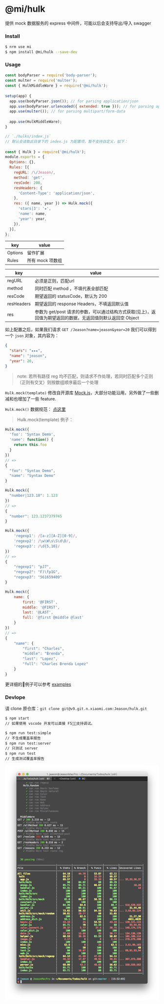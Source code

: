 # @mi/hulk

提供 mock 数据服务的 express 中间件，可能以后会支持导出/导入 swagger

### Install

```bash
$ nrm use mi
$ npm install @mi/hulk --save-dev
```

### Usage

```javascript
const bodyParser = require('body-parser');
const multer = require('multer');
const { HulkMiddleWare } = require('@mi/hulk');

setup(app) {
  app.use(bodyParser.json()); // for parsing application/json
  app.use(bodyParser.urlencoded({ extended: true })); // for parsing application/x-www-form-urlencoded
  app.use(multer()); // for parsing multipart/form-data

  app.use(HulkMiddleWare);
}
```

```javascript
// `./hulks/index.js`
// 默认会读取此目录下的 index.js 为配置项，暂不支持自定义，如下：

const { Hulk } = require('@mi/hulk');
module.exports = {
  Options: {},
  Rules: [{
    regURL: /\/Jeason/,
    method: 'get',
    resCode: 200,
    resHeaders: {
      'Content-Type': 'application/json',
    },
    res: ({ name, year }) => Hulk.mock({
      'stars|3': '★',
      'name': name,
      'year': year,
    }),
  }],
};
```

| key | value |
| --- | --- |
| Options | 留作扩展 |
| Rules | <Array> 所有 mock 项数组 |

| key | value |
| --- | --- |
| regURL | 必须是正则，匹配url |
| method | 同时匹配 method ，不填代表全部匹配 |
| resCode | 期望返回的 statusCode，默认为 200 |
| resHeaders | 期望返回的 response Headers，不填返回默认值 |
| res | <Function> 参数为 get/post 请求的参数，可以通过结构方式获取(见上)，返回值为期望返回的数据，无返回值则默认返回空 Object |

如上配置之后，如果我们请求 `GET /Jeason?name=jeason&year=20` 我们可以得到一个 `json` 对象，其内容为：
```json
{
  "stars": "★★★",
  "name": "jeason",
  "year": 20,
}
```

> note: 若所有路径 reg 均不匹配，则请求不作处理，若同时匹配多个正则（正则有交叉）则按数组顺序最后一个处理

`Hulk.mock(template)` 修改自开源库 [Mock.js](https://github.com/nuysoft/Mock/tree/refactoring)，大部分功能沿用，另外做了一些删减和也增加了一些 feature.

`Hulk.mock()` 数据规范： [点这里](http://v9.git.n.xiaomi.com/Jeason/hulk/wikis/Syntax-Specification)

> Hulk.mock(template) 例子：

```javascript
Hulk.mock({
  'foo': 'Syntax Demo',
  'name': function() {
    return this.foo
  }
})
// =>
{
  "foo": "Syntax Demo",
  "name": "Syntax Demo"
}
```

```javascript
Hulk.mock({
  "number|123.10": 1.123
})
// =>
{
  "number": 123.1237379745
}
```

```javascript
Hulk.mock({
    'regexp1': /[a-z][A-Z][0-9]/,
    'regexp2': /\w\W\s\S\d\D/,
    'regexp3': /\d{5,10}/
})
// =>
{
    "regexp1": "pJ7",
    "regexp2": "F)\fp1G",
    "regexp3": "561659409"
}
```

```javascript
Hulk.mock({
    name: {
        first: '@FIRST',
        middle: '@FIRST',
        last: '@LAST',
        full: '@first @middle @last'
    }
})
// =>
{
    "name": {
        "first": "Charles",
        "middle": "Brenda",
        "last": "Lopez",
        "full": "Charles Brenda Lopez"
    }
}
```

更详细的例子可以参考 [examples](http://mockjs.com/examples.html)

### Devlope

请 clone 原仓库：`git clone git@v9.git.n.xiaomi.com:Jeason/hulk.git`

```bash
$ npm start
// 如果使用 vscode 开发可以直接 F5，支持调试。
```

```bash
$ npm run test:simple
// 不生成覆盖率报告
$ npm run test:server
// 只测试 server
$ npm run test
// 生成测试覆盖率报告
```

![cover](cover.jpg)
